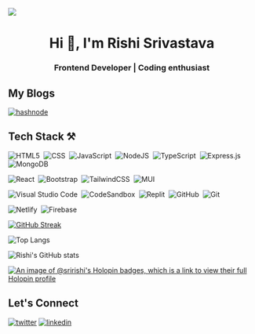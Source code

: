![](https://komarev.com/ghpvc/?username=your-github-username&color=green)

<h1 align="center">Hi 👋, I'm Rishi Srivastava</h1>
<h3 align="center">Frontend Developer | Coding enthusiast </h3>

## My Blogs

<a href="https://hashnode.com/@sririshi" target="blank"><img src="https://img.shields.io/badge/Hashnode-2962FF?style=for-the-badge&logo=hashnode&logoColor=white" alt="hashnode"/></a>

## Tech Stack ⚒️

![HTML5](https://img.shields.io/badge/html-%23E34F26.svg?style=for-the-badge&logo=html5&logoColor=white)&nbsp; ![CSS](https://img.shields.io/badge/css-%231572B6.svg?style=for-the-badge&logo=css3&logoColor=white) &nbsp;![JavaScript](https://img.shields.io/badge/javascript-%23323330.svg?style=for-the-badge&logo=javascript&logoColor=%23F7DF1E) &nbsp;![NodeJS](https://img.shields.io/badge/node.js-6DA55F?style=for-the-badge&logo=node.js&logoColor=white) &nbsp;![TypeScript](https://img.shields.io/badge/typescript-%23007ACC.svg?style=for-the-badge&logo=typescript&logoColor=white)&nbsp; ![Express.js](https://img.shields.io/badge/express.js-%23404d59.svg?style=for-the-badge&logo=express&logoColor=%2361DAFB) &nbsp;![MongoDB](https://img.shields.io/badge/MongoDB-%234ea94b.svg?style=for-the-badge&logo=mongodb&logoColor=white)

![React](https://img.shields.io/badge/react-%2320232a.svg?style=for-the-badge&logo=react&logoColor=%2361DAFB) &nbsp;![Bootstrap](https://img.shields.io/badge/bootstrap-%23563D7C.svg?style=for-the-badge&logo=bootstrap&logoColor=white)&nbsp; ![TailwindCSS](https://img.shields.io/badge/tailwindcss-%2338B2AC.svg?style=for-the-badge&logo=tailwind-css&logoColor=white)&nbsp; ![MUI](https://img.shields.io/badge/MUI-%230081CB.svg?style=for-the-badge&logo=mui&logoColor=white)

![Visual Studio Code](https://img.shields.io/badge/Visual%20Studio%20Code-0078d7.svg?style=for-the-badge&logo=visual-studio-code&logoColor=white)&nbsp; ![CodeSandbox](https://img.shields.io/badge/Codesandbox-040404?style=for-the-badge&logo=codesandbox&logoColor=DBDBDB)&nbsp; ![Replit](https://img.shields.io/badge/Replit-DD1200?style=for-the-badge&logo=Replit&logoColor=white) &nbsp;![GitHub](https://img.shields.io/badge/github-%23121011.svg?style=for-the-badge&logo=github&logoColor=white)&nbsp; ![Git](https://img.shields.io/badge/git-%23F05033.svg?style=for-the-badge&logo=git&logoColor=white)

![Netlify](https://img.shields.io/badge/netlify-%23000000.svg?style=for-the-badge&logo=netlify&logoColor=#00C7B7)&nbsp; ![Firebase](https://img.shields.io/badge/Firebase-039BE5?style=for-the-badge&logo=Firebase&logoColor=white)

[![GitHub Streak](https://github-readme-streak-stats.herokuapp.com?user=sri-rishi&theme=radical)](https://git.io/streak-stats)

![Top Langs](https://github-readme-stats.vercel.app/api/top-langs/?username=sri-rishi&langs_count=10&layout=compact&theme=radical&hide_border=true)

![Rishi's GitHub stats](https://github-readme-stats.vercel.app/api?username=sri-rishi&show_icons=true&include_all_commits=true&count_private=true&theme=radical&hide_border=true)

[![An image of @sririshi's Holopin badges, which is a link to view their full Holopin profile](https://holopin.me/sririshi)](https://holopin.io/@sririshi)

## Let's Connect

<p align="left">
 <a href="https://twitter.com/sri26_rishi" target="blank"><img src="https://img.shields.io/badge/Twitter-%231DA1F2.svg?style=for-the-badge&logo=Twitter&logoColor=white" alt="twitter"/></a>
 <a href="https://www.linkedin.com/in/sri-rishi" target="blank"><img src="https://img.shields.io/badge/linkedin-%230077B5.svg?style=for-the-badge&logo=linkedin&logoColor=white" alt="linkedin"/></a>
</p>
